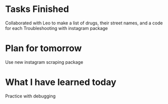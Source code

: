 Tasks Finished
==============
Collaborated with Leo to make a list of drugs, their street names, and a code for each
Troubleshooting with instagram package


Plan for tomorrow
===============
Use new instagram scraping package 

What I have learned today
================

Practice with debugging
